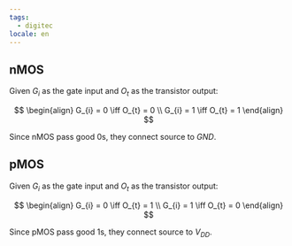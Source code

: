 ```yaml
---
tags:
  - digitec
locale: en
---
```


## nMOS

Given $G_{i}$ as the gate input and $O_{t}$ as the transistor output:

$$
\begin{align}
G_{i} = 0 \iff O_{t} = 0 \\
G_{i} = 1 \iff O_{t} = 1
\end{align}
$$

Since nMOS pass good 0s, they connect source to $GND$.

## pMOS

Given $G_{i}$ as the gate input and $O_{t}$ as the transistor output:

$$
\begin{align}
G_{i} = 0 \iff O_{t} = 1 \\
G_{i} = 1 \iff O_{t} = 0
\end{align}
$$

Since pMOS pass good 1s, they connect source to $V_{DD}$.
